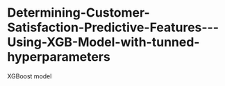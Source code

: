 # Determining-Customer-Satisfaction-Predictive-Features---Using-XGB-Model-with-tunned-hyperparameters
XGBoost model

